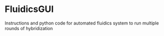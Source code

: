 # FluidicsGUI
Instructions and python code for automated fluidics system to run multiple rounds of hybridization

